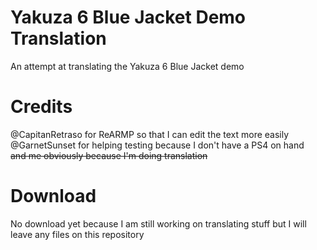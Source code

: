 # Yakuza 6 Blue Jacket Demo Translation
An attempt at translating the Yakuza 6 Blue Jacket demo 


# Credits
@CapitanRetraso for ReARMP so that I can edit the text more easily                                                                                                                                      
@GarnetSunset for helping testing because I don't have a PS4 on hand                                                                                                                        
~~and me obviously because I'm doing translation~~

# Download

No download yet because I am still working on translating stuff but I will leave any files on this repository

